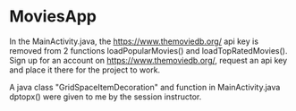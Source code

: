 # MoviesApp
In the MainActivity.java, the https://www.themoviedb.org/ api key is removed from 2 functions loadPopularMovies() and loadTopRatedMovies().
Sign up for an account on https://www.themoviedb.org/, request an api key and place it there for the project to work.

A java class "GridSpaceItemDecoration" and function in MainActivity.java dptopx() were given to me by the session instructor.
